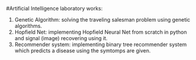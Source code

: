 #Artificial Intelligence laboratory works:
1) Genetic Algorithm: solving the traveling salesman problem using genetic
algorithms.
2) Hopfield Net: implementing Hopfield Neural Net from scratch in python and
signal (image) recovering using it.
3) Recommender system: implementing binary tree recommender system which
predicts a disease using the symtomps are given.
